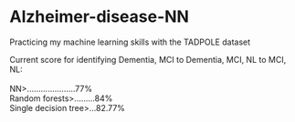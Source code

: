 # Alzheimer-disease-NN
Practicing my machine learning skills with the TADPOLE dataset

Current score for identifying Dementia, MCI to Dementia, MCI, NL to MCI, NL:<br/>
<br/>
NN>.....................77%<br/>
Random forests>.........84%<br/>
Single decision tree>...82.77%<br/>
